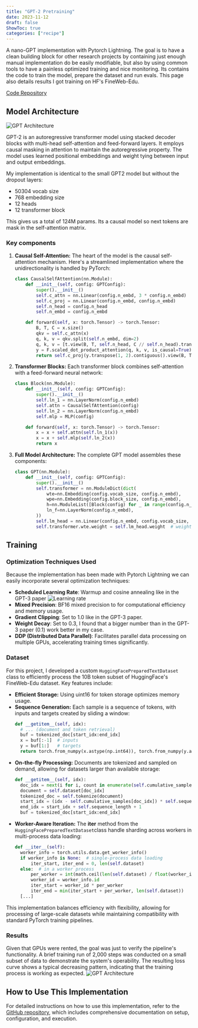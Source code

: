```yaml
---
title: "GPT-2 Pretraining"
date: 2023-11-12
draft: false
ShowToc: true
categories: ["recipe"]
---
```


A nano-GPT implementation with Pytorch Lightning. The goal is to have a clean building block for other research projects by containing just enough manual implementation do be easily modifiable, but also by using common tools to have a painless optimized training and nice monitoring. Its contains the code to train the model, prepare the dataset and run evals. This page also details results I got training on HF's FineWeb-Edu. 

[Code Repository](https://github.com/JulienRineau/gpt2-workflow)


## Model Architecture

![GPT Architecture](/img/gpt-lightning/gpt2-architechture.png)

GPT-2 is an autoregressive transformer model using stacked decoder blocks with multi-head self-attention and feed-forward layers. It employs causal masking in attention to maintain the autoregressive property. The model uses learned positional embeddings and weight tying between input and output embeddings.

My implementation is identical to the small GPT2 model but without the dropout layers: 

- 50304 vocab size
- 768 embedding size
- 12 heads 
- 12 transformer block 

This gives us a total of 124M params. 
Its a causal model so next tokens are mask in the self-attention matrix.

### Key components
1. **Causal Self-Attention:** The heart of the model is the causal self-attention mechanism. Here's a streamlined implementation where the unidirectionality is handled by PyTorch:
    ```python
    class CausalSelfAttention(nn.Module):
        def __init__(self, config: GPTConfig):
            super().__init__()
            self.c_attn = nn.Linear(config.n_embd, 3 * config.n_embd)
            self.c_proj = nn.Linear(config.n_embd, config.n_embd)
            self.n_head = config.n_head
            self.n_embd = config.n_embd

        def forward(self, x: torch.Tensor) -> torch.Tensor:
            B, T, C = x.size()
            qkv = self.c_attn(x)
            q, k, v = qkv.split(self.n_embd, dim=2)
            q, k, v = [t.view(B, T, self.n_head, C // self.n_head).transpose(1, 2) for t in (q, k, v)]
            y = F.scaled_dot_product_attention(q, k, v, is_causal=True)
            return self.c_proj(y.transpose(1, 2).contiguous().view(B, T, C))
    ```

2. **Transformer Blocks:** Each transformer block combines self-attention with a feed-forward neural network:
    ```python
    class Block(nn.Module):
        def __init__(self, config: GPTConfig):
            super().__init__()
            self.ln_1 = nn.LayerNorm(config.n_embd)
            self.attn = CausalSelfAttention(config)
            self.ln_2 = nn.LayerNorm(config.n_embd)
            self.mlp = MLP(config)

        def forward(self, x: torch.Tensor) -> torch.Tensor:
            x = x + self.attn(self.ln_1(x))
            x = x + self.mlp(self.ln_2(x))
            return x
    ```

3. **Full Model Architecture:** The complete GPT model assembles these components:

    ```python
    class GPT(nn.Module):
        def __init__(self, config: GPTConfig):
            super().__init__()
            self.transformer = nn.ModuleDict(dict(
                wte=nn.Embedding(config.vocab_size, config.n_embd),
                wpe=nn.Embedding(config.block_size, config.n_embd),
                h=nn.ModuleList([Block(config) for _ in range(config.n_layer)]),
                ln_f=nn.LayerNorm(config.n_embd),
            ))
            self.lm_head = nn.Linear(config.n_embd, config.vocab_size, bias=False)
            self.transformer.wte.weight = self.lm_head.weight  # weight tying
    ```

## Training
### Optimization Techniques Used

Because the implementation has been made with Pytorch Lightning we can easily incorporate several optimization techniques:

- **Scheduled Learning Rate**: Warmup and cosine annealing like in the GPT-3 paper
  ![Learning rate](/img/gpt-lightning/learning_rate.png)
- **Mixed Precision**: BF16 mixed precision to for computational efficiency and memory usage.
- **Gradient Clipping**: Set to 1.0 like in the GPT-3 paper.
- **Weight Decay**: Set to 0.3, I found that a bigger number than in the GPT-3 paper (0.1) work better in my case.
- **DDP (Distributed Data Parallel)**: Facilitates parallel data processing on multiple GPUs, accelerating training times significantly.

### Dataset
For this project, I developed a custom ```HuggingFacePreparedTextDataset``` class to efficiently process the 10B token subset of HuggingFace's FineWeb-Edu dataset. Key features include:

- **Efficient Storage:** Using uint16 for token storage optimizes memory usage.
- **Sequence Generation:** Each sample is a sequence of tokens, with inputs and targets created by sliding a window:
  ```python
  def __getitem__(self, idx):
    # ... (document and token retrieval)
    buf = tokenized_doc[start_idx:end_idx]
    x = buf[:-1]  # inputs
    y = buf[1:]   # targets
    return torch.from_numpy(x.astype(np.int64)), torch.from_numpy(y.astype(np.int64))
  ```
- **On-the-fly Processing:** Documents are tokenized and sampled on demand, allowing for datasets larger than available storage:
  ```python
  def __getitem__(self, idx):
    doc_idx = next(i for i, count in enumerate(self.cumulative_samples) if count > idx) - 1
    document = self.dataset[doc_idx]
    tokenized_doc = self.tokenize(document)
    start_idx = (idx - self.cumulative_samples[doc_idx]) * self.sequence_length
    end_idx = start_idx + self.sequence_length + 1
    buf = tokenized_doc[start_idx:end_idx]
  ```
- **Worker-Aware Iteration:** The __iter__ method from the ```HuggingFacePreparedTextDataset```class handle sharding across workers in multi-process data loading:
  ```python
  def __iter__(self):
    worker_info = torch.utils.data.get_worker_info()
    if worker_info is None:  # single-process data loading
        iter_start, iter_end = 0, len(self.dataset)
    else:  # in a worker process
        per_worker = int(math.ceil(len(self.dataset) / float(worker_info.num_workers)))
        worker_id = worker_info.id
        iter_start = worker_id * per_worker
        iter_end = min(iter_start + per_worker, len(self.dataset))
    [...]
  ```

This implementation balances efficiency with flexibility, allowing for processing of large-scale datasets while maintaining compatibility with standard PyTorch training pipelines.

### Results

Given that GPUs were rented, the goal was just to verify the pipeline's functionality. A brief training run of 2,000 steps was conducted on a small subset of data to demonstrate the system's operability. The resulting loss curve shows a typical decreasing pattern, indicating that the training process is working as expected.
![GPT Architecture](/img/gpt-lightning/train_loss.png)


## How to Use This Implementation

For detailed instructions on how to use this implementation, refer to the [GitHub repository](https://github.com/JulienRineau/gpt2-workflow), which includes comprehensive documentation on setup, configuration, and execution.